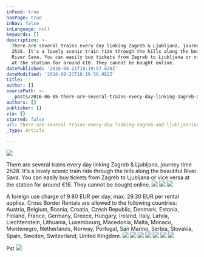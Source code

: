 ```yaml
---
inFeed: true
hasPage: true
inNav: false
inLanguage: null
keywords: []
description: >-
  There are several trains every day linking Zagreb & Ljubljana, journey time
  2h28. It's a lovely scenic train ride through the hills along the beautiful
  River Sava. You can easily buy tickets from Zagreb to Ljubljana or vice versa
  at the station for around €18. They cannot be bought online.
datePublished: '2016-08-21T18:19:57.838Z'
dateModified: '2016-08-21T18:19:56.982Z'
title: ''
author: []
sourcePath: >-
  _posts/2016-06-05-there-are-several-trains-every-day-linking-zagreb-and-ljubljan.md
authors: []
publisher: {}
via: {}
starred: false
url: there-are-several-trains-every-day-linking-zagreb-and-ljubljan/index.html
_type: Article

---
```

![](https://the-grid-user-content.s3-us-west-2.amazonaws.com/22cb4a8e-44b9-454b-be3e-19f72fdee788.jpg)

There are several trains every day linking Zagreb & Ljubljana, journey time 2h28\. It's a lovely scenic train ride through the hills along the beautiful River Sava. You can easily buy tickets from Zagreb to Ljubljana or vice versa at the station for around €18\. They cannot be bought online.
![](https://the-grid-user-content.s3-us-west-2.amazonaws.com/7454872f-0ed7-495c-ba9b-f4051cb30cc9.jpg)
![](https://the-grid-user-content.s3-us-west-2.amazonaws.com/afba7049-55ba-4e35-8462-dace0d933d30.jpg)
![](https://the-grid-user-content.s3-us-west-2.amazonaws.com/8035c71f-b06e-4ea6-b30e-783fffd45547.jpg)

A foreign use charge of 9.80 EUR per day, max. 29.30 EUR per rental applies. Cross Border Rentals are allowed to the following countries: Austria, Belgium, Bosnia, Croatia, Czech Republic, Denmark, Estonia, Finland, France, Germany, Greece, Hungary, Ireland, Italy, Latvia, Liechtenstein, Lithuania, Luxembourg, Macedonia, Malta, Monaco, Montenegro, Netherlands, Norway, Portugal, San Marino, Serbia, Slovakia, Spain, Sweden, Switzerland, United Kingdom.
![](https://the-grid-user-content.s3-us-west-2.amazonaws.com/bc3f288e-2442-4021-86d8-6fd872b5a1c5.jpg)
![](https://the-grid-user-content.s3-us-west-2.amazonaws.com/c7780fd0-4fd9-47a2-9a73-9cb25dc36dd0.jpg)
![](https://the-grid-user-content.s3-us-west-2.amazonaws.com/f6d75691-0b21-4fab-8737-dff9dbe71c0c.jpg)
![](https://the-grid-user-content.s3-us-west-2.amazonaws.com/544c432c-a2e1-4cea-9392-2f8423b2fde4.jpg)
![](https://the-grid-user-content.s3-us-west-2.amazonaws.com/2af8fe97-887f-4f38-95eb-0fa0e4d8ec05.jpg)
![](https://the-grid-user-content.s3-us-west-2.amazonaws.com/61bc3b8b-2113-4480-9707-cfaac339956d.jpg)
![](https://the-grid-user-content.s3-us-west-2.amazonaws.com/20b96469-570c-4bf2-b13c-b9263490635d.jpg)

Pst
![](https://the-grid-user-content.s3-us-west-2.amazonaws.com/c0a74e7b-2da9-4c88-99ea-1893b8446c87.jpg)